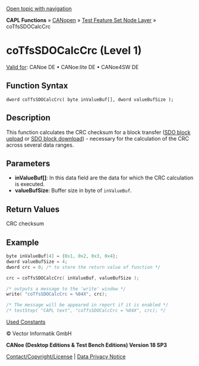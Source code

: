 [Open topic with navigation](../../../../../../CANoeDEFamily.htm#Topics/CAPLFunctions/CANopen/NodeLayerTFS/Functions/CAPLfunctionCoTfsSdoCalcCrc.md)

**CAPL Functions** » [CANopen](../../CAPLfunctionsCANopenOverview.md) » [Test Feature Set Node Layer](../CAPLfunctionsCANopenNLTFSLevelOverview.md) » coTfsSDOCalcCrc

# coTfsSDOCalcCrc (Level 1)

[Valid for](../../../../Shared/FeatureAvailability.md): CANoe DE • CANoe:lite DE • CANoe4SW DE

## Function Syntax

```
dword coTfsSDOCalcCrc( byte inValueBuf[], dword valueBufSize );
```

## Description

This function calculates the CRC checksum for a block transfer ([SDO block upload](../../../../CANoeCANalyzer/CANopen/TfsNodelayer/PDOTests.md) or [SDO block download](../../../../CANoeCANalyzer/CANopen/TfsNodelayer/SDO/BlockSdoDownload.md)) - necessary for the calculation of the CRC across several data ranges.

## Parameters

- **inValueBuf[]**: In this data field are the data for which the CRC calculation is executed.
- **valueBufSize**: Buffer size in byte of `inValueBuf`.

## Return Values

CRC checksum

## Example

```c
byte inValueBuf[4] = {0x1, 0x2, 0x3, 0x4};
dword valueBufSize = 4;
dword crc = 0; /* to store the return value of function */

crc = coTfsSDOCalcCrc( inValueBuf, valueBufSize );

/* outputs a message to the 'write' window */
write( "coTfsSDOCalcCrc = %04X", crc);

/* The message will be appeared in report if it is enabled */
/* testStep( "CAPL text", "coTfsSDOCalcCrc = %04X", crc); */
```

[Used Constants](../CAPLfunctionsCANopenNLTFSExampleConstants.md)

© Vector Informatik GmbH

**CANoe (Desktop Editions & Test Bench Editions) Version 18 SP3**

[Contact/Copyright/License](../../../../Shared/ContactCopyrightLicense.md) | [Data Privacy Notice](https://www.vector.com/int/en/company/get-info/privacy-policy/)